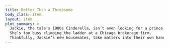 ```yaml
---
title: Better Than a Threesome
body_class: item
layout: item
plot_summary: >
  Jackie, the tale’s 1980s Cinderella, isn’t even looking for a prince.
  She’s too busy climbing the ladder at a Chicago brokerage firm.
  Thankfully, Jackie’s new housemates, take matters into their own hands, proving the old adage; opposites do attract.
---
```

